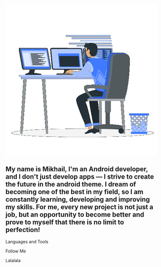 ![Header](https://github.com/Mikle-04/Mikle-04/blob/main/assets/android.gif)

## My name is Mikhail, I'm an Android developer, and I don't just develop apps — I strive to create the future in the android theme. I dream of becoming one of the best in my field, so I am constantly learning, developing and improving my skills. For me, every new project is not just a job, but an opportunity to become better and prove to myself that there is no limit to perfection!

Languages and Tools

Follow Me

Lalalala